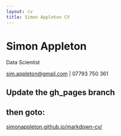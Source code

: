 ```yaml
---
layout: cv
title: Simon Appleton CV
---
```

# Simon Appleton
Data Scientist

<div id="webaddress">
<a href="sim.appleton@gmail.com">sim.appleton@gmail.com</a>
 | 07793 750 361
</div>


## Update the gh_pages branch

## then goto:

<a href="https://simonappleton.github.io/markdown-cv/">simonappleton.github.io/markdown-cv/</a>

<!-- ### Footer

Last updated: May 2013 -->


